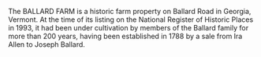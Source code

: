 The BALLARD FARM is a historic farm property on Ballard Road in Georgia, Vermont. At the time of its listing on the National Register of Historic Places in 1993, it had been under cultivation by members of the Ballard family for more than 200 years, having been established in 1788 by a sale from Ira Allen to Joseph Ballard.
